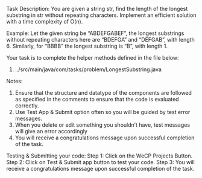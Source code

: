 Task Description:
You are given a string str, find the length of the longest substring in str without repeating characters. Implement an efficient solution with a time complexity of O(n).

Example:
Let the given string be “ABDEFGABEF”, the longest substrings without repeating characters here are “BDEFGA” and “DEFGAB”, with length 6. Similarly, for “BBBB” the longest substring is “B”, with length 1.

Your task is to complete the helper methods defined in the file below:
1. ../src/main/java/com/tasks/problem/LongestSubstring.java

Notes:
1. Ensure that the structure and datatype of the components are followed as specified in the comments to ensure that the code is evaluated correctly.
2. Use Test App & Submit option often so you will be guided by test error messages.
3. When you delete or edit something you shouldn’t have, test messages will give an error accordingly
4. You will receive a congratulations message upon successful completion of the task.

Testing & Submitting your code:
Step 1: Click on the WeCP Projects Button.
Step 2: Click on Test & Submit app button to test your code.
Step 3: You will receive a congratulations message upon successful completion of the task.